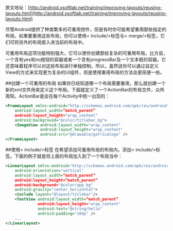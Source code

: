 原文地址：[http://android.xsoftlab.net/training/improving-layouts/reusing-layouts.html](http://android.xsoftlab.net/training/improving-layouts/reusing-layouts.html)

尽管Android提供了种类繁多的可重用控件，但是有时你可能希望重用那些指定的布局。如果要重用这些布局，你可以使用< include/>标签与< merge/>标签，它们可将另外的布局嵌入进当前的布局中。

可重用布局这项功能特别强大，它可以使你创建那些复杂的可重用布局。比方说，一个含有yes和no按钮的容器或者一个含有progressBar及一个文本框的容器。它还意味着程序可以对这些布局进行单独控制。所以，虽然说你可以通过自定义View的方式来实现更为复杂的UI组件，但是使用重用布局的方法会更简便一些。

##创建一个可重用的布局
如果你已经知道哪一个布局需要重用，那么就创建一个新的xml文件用来定义这个布局。下面就定义了一个ActionBar的布局文件，众所周知，ActionBar是会在每个Activity中统一出现的：

```xml
<FrameLayout xmlns:android="http://schemas.android.com/apk/res/android"
    android:layout_width=”match_parent”
    android:layout_height="wrap_content"
    android:background="@color/titlebar_bg">
    <ImageView android:layout_width="wrap_content"
               android:layout_height="wrap_content" 
               android:src="@drawable/gafricalogo" />
</FrameLayout>
```

##使用< include/>标签
在希望添加可重用布局的布局内，添加< include/>标签。下面的例子就是将上面的布局加入到了一个布局当中：
```xml
<LinearLayout xmlns:android="http://schemas.android.com/apk/res/android"
    android:orientation="vertical" 
    android:layout_width=”match_parent”
    android:layout_height=”match_parent”
    android:background="@color/app_bg"
    android:gravity="center_horizontal">
    <include layout="@layout/titlebar"/>
    <TextView android:layout_width=”match_parent”
              android:layout_height="wrap_content"
              android:text="@string/hello"
              android:padding="10dp" />
    ...
</LinearLayout>
```

